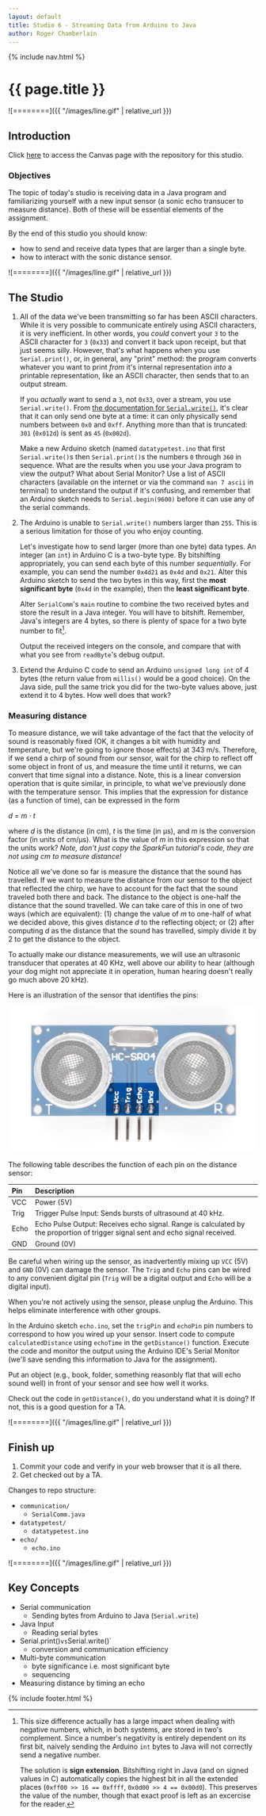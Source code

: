 ```yaml
---
layout: default
title: Studio 6 - Streaming Data from Arduino to Java
author: Roger Chamberlain
---
```

{% include nav.html %}

# {{ page.title }}

![========]({{ "/images/line.gif" | relative_url }})

## Introduction

Click [here](https://wustl.instructure.com/courses/68860/assignments/289457) to access the Canvas page with the repository for this studio.

### Objectives

The topic of today's studio is receiving data in a
Java program and familiarizing yourself with a new input sensor (a sonic echo transucer to measure distance).
Both of these will be essential elements of the assignment.

By the end of this studio you should know:

- how to send and receive data types that are larger than a single byte.
- how to interact with the sonic distance sensor.

![========]({{ "/images/line.gif" | relative_url }})

## The Studio

1. All of the data we've been transmitting so far has been ASCII characters. While it is very possible to communicate entirely using ASCII characters, it is very inefficient. In other words, you *could* convert your `3` to the ASCII character for `3` (`0x33`) and convert it back upon receipt, but that just seems silly. However, that's what happens when you use `Serial.print()`, or, in general, any "print" method: the program converts whatever you want to print *from* it's internal representation *into* a printable representation, like an ASCII character, then sends that to an output stream.

	If you *actually* want to send a `3`, not `0x33`, over a stream, you use `Serial.write()`. From [the documentation for `Serial.write()`](https://www.arduino.cc/en/Serial/Write), it's clear that it can only send one byte at a time: it can only physically send numbers between `0x0` and `0xff`. Anything more than that is truncated: `301` (`0x012d`) is sent as `45` (`0x002d`).

	Make a new Arduino sketch (named `datatypetest.ino` that first `Serial.write()`s then `Serial.print()`s the numbers `0` through `360` in sequence. What are the results when you use your Java program to view the output? What about Serial Monitor? Use a list of ASCII characters (available on the internet or via the command `man 7 ascii` in terminal) to understand the output if it's confusing, and remember that an Arduino sketch needs to `Serial.begin(9600)` before it can use any of the serial commands.

2. The Arduino is unable to `Serial.write()` numbers larger than `255`. This is a serious limitation for those of you who enjoy counting. 

	Let's investigate how to send larger (more than one byte) data types.
An integer (an `int`) in Arduino C is a two-byte type. By bitshifting appropriately, you can send each byte of this number *sequentially*. For example, you can send the number `0x4d21` as `0x4d` and `0x21`. Alter this Arduino sketch to send the two bytes in this way, first the **most significant byte** (`0x4d` in the example), then the **least significant byte**.

	Alter `SerialComm`'s `main` routine to combine the two received bytes and store the result
in a Java integer. You will have to bitshift. Remember, Java's integers are 4 bytes, so there is plenty of space for a two byte number to fit[^negative].

	Output the received integers on the console, and compare that with what you see from `readByte`'s debug output.

3. Extend the Arduino C code to send an Arduino `unsigned long int` of 4 bytes (the return value from
`millis()` would be a good choice).  On the Java side, pull the same trick you did for the two-byte values above, just extend it to 4 bytes.
How well does that work?

[^negative]: This size difference actually has a large impact when dealing with negative numbers, which, in both systems, are stored in two's complement. Since a number's negativity is entirely dependent on its first bit, naively sending the Arduino `int` bytes to Java will not correctly send a negative number. 

	The solution is **sign extension**. Bitshifting right in Java (and on signed values in C) automatically copies the highest bit in all the extended places (`0xff00 >> 16 == 0xffff`, `0x0d00 >> 4 == 0x00d0`). This preserves the value of the number, though that exact proof is left as an excercise for the reader.

### Measuring distance

To measure distance, we will take advantage of the fact that the velocity of sound is reasonably fixed (OK, it changes a bit with humidity and temperature, but we're going to ignore those effects) at 343 m/s. Therefore, if we send a chirp of sound from our sensor, wait for the chirp to reflect off some object in front of us, and measure the time until it returns, we can convert that time signal into a distance.  Note, this is a linear conversion operation that is quite similar, in principle, to what we've previously done with the temperature sensor. This implies that the expression for distance (as a function of time), can be expressed in the form

*d = m &middot; t*

where *d* is the distance (in cm), *t* is the time (in &mu;s), and *m* is the conversion factor (in units of cm/&mu;s). What is the value of *m* in this expression so that the units work?  *Note, don't just copy the SparkFun tutorial's code, they are not using cm to measure distance!*

Notice all we've done so far is measure the distance that the sound has travelled.  If we want to measure the distance from our sensor to the object that reflected the chirp, we have to account for the fact that the sound traveled both there and back.  The distance to the object is one-half the distance that the sound travelled.
We can take care of this in one of two ways (which are equivalent): (1) change the value of *m* to one-half of what we decided above, this gives distance *d* to the reflecting object; or (2) after computing *d* as the distance that the sound has travelled, simply divide it by 2 to get the distance to the object.

To actually make our distance measurements, we will use an ultrasonic transducer that operates at 40 KHz, well above our ability to hear (although your dog might not appreciate it in operation, human hearing doesn't really go much above 20 kHz).

Here is an illustration of the sensor that identifies the pins:

![distance sensor](15569-Ultrasonic_Distance_Sensor_-_HC-SR04-04_Pins.jpg)

The following table describes the function of each pin on the distance sensor:

|Pin	|Description |
|:--------|:--------------------------------|
|VCC	|Power (5V) |
|Trig	|Trigger Pulse Input: Sends bursts of ultrasound at 40 kHz. |
|Echo	|Echo Pulse Output: Receives echo signal. Range is calculated by the proportion of trigger signal sent and echo signal received. |
|GND	|Ground (0V) |

Be careful when wiring up the sensor, as inadvertently mixing up `VCC` (5V) and `GND` (0V) can damage the sensor.  The `Trig` and `Echo` pins can be wired to any convenient digital pin (`Trig` will be a digital output and `Echo` will be a digital input).

When you're not actively using the sensor, please unplug the Arduino. This helps eliminate interference with other groups.

In the Arduino sketch `echo.ino`, set the `trigPin` and `echoPin` pin numbers to correspond to how you wired up your sensor. Insert code to compute `calculatedDistance` using `echoTime` in the `getDistance()` function. Execute the code and monitor the output using the Arduino IDE's Serial Monitor (we'll save sending this information to Java for the assignment).

Put an object (e.g., book, folder, something reasonbly flat that will echo sound well) in front of your sensor and see how well it works.

Check out the code in `getDistance()`, do you understand what it is doing? If not, this is a good question for a TA.

![========]({{ "/images/line.gif" | relative_url }})

## Finish up

1. Commit your code and verify in your web browser that it is all there.
2. Get checked out by a TA.

Changes to repo structure:

- `communication/`
	- `SerialComm.java`
- `datatypetest/`
	- `datatypetest.ino`
-  `echo/`
	-  `echo.ino`


![========]({{ "/images/line.gif" | relative_url }})

## Key Concepts

- Serial communication
	- Sending bytes from Arduino to Java (`Serial.write`)
- Java Input
	- Reading serial bytes
- Serial.print()` vs `Serial.write()`
	- conversion and communication efficiency 
- Multi-byte communication
	- byte significance i.e. most significant byte
	- sequencing 
- Measuring distance by timing an echo

{% include footer.html %}
